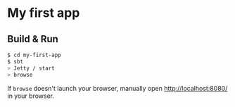 # My first app #

## Build & Run ##

```sh
$ cd my-first-app
$ sbt
> Jetty / start
> browse
```

If `browse` doesn't launch your browser, manually open [http://localhost:8080/](http://localhost:8080/) in your browser.
